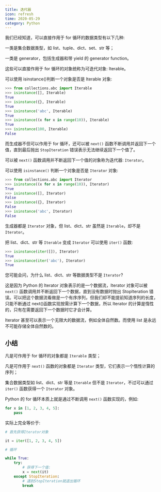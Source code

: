 ```yaml
---
title: 迭代器
icon: refresh
time: 2020-05-29
category: Python
---
```


我们已经知道，可以直接作用于 for 循环的数据类型有以下几种:

一类是集合数据类型，如 list、tuple、dict、set、str 等；

一类是 generator，包括生成器和带 yield 的 generator function。

这些可以直接作用于 for 循环的对象统称为可迭代对象: Iterable。

可以使用 isinstance()判断一个对象是否是 Iterable 对象:

```py
>>> from collections.abc import Iterable
>>> isinstance([], Iterable)
True
>>> isinstance({}, Iterable)
True
>>> isinstance('abc', Iterable)
True
>>> isinstance((x for x in range(10)), Iterable)
True
>>> isinstance(100, Iterable)
False
```

而生成器不但可以作用于 for 循环，还可以被 `next()` 函数不断调用并返回下一个值，直到最后抛出 `StopIteration` 错误表示无法继续返回下一个值了。

可以被 `next()` 函数调用并不断返回下一个值的对象称为迭代器: `Iterator`。

可以使用 `isinstance()` 判断一个对象是否是 `Iterator` 对象:

```py
>>> from collections.abc import Iterator
>>> isinstance((x for x in range(10)), Iterator)
True
>>> isinstance([], Iterator)
False
>>> isinstance({}, Iterator)
False
>>> isinstance('abc', Iterator)
False
```

生成器都是 `Iterator` 对象，但 list、dict、str 虽然是 `Iterable`，却不是 `Iterator`。

把 list、dict、str 等 `Iterable` 变成 `Iterator` 可以使用 `iter()` 函数:

```py
>>> isinstance(iter([]), Iterator)
True
>>> isinstance(iter('abc'), Iterator)
True
```

您可能会问，为什么 list、dict、str 等数据类型不是 `Iterator`?

这是因为 Python 的 Iterator 对象表示的是一个数据流，Iterator 对象可以被 `next()` 函数调用并不断返回下一个数据，直到没有数据时抛出 StopIteration 错误。可以把这个数据流看做是一个有序序列，但我们却不能提前知道序列的长度，只能不断通过 next()函数实现按需计算下一个数据，所以 Iterator 的计算是惰性的，只有在需要返回下一个数据时它才会计算。

Iterator 甚至可以表示一个无限大的数据流，例如全体自然数。而使用 list 是永远不可能存储全体自然数的。

## 小结

凡是可作用于 for 循环的对象都是 `Iterable` 类型；

凡是可作用于 `next()` 函数的对象都是 `Iterator` 类型，它们表示一个惰性计算的序列；

集合数据类型如 list、dict、str 等是 `Iterable` 但不是 `Iterator`，不过可以通过 `iter()` 函数获得一个 `Iterator` 对象。

Python 的 for 循环本质上就是通过不断调用 `next()` 函数实现的，例如:

```py
for x in [1, 2, 3, 4, 5]:
    pass
```

实际上完全等价于:

```py
# 首先获得Iterator对象

it = iter([1, 2, 3, 4, 5])

# 循环

while True:
    try:
        # 获得下一个值:
        x = next(it)
    except StopIteration:
        # 遇到StopIteration就退出循环
        break
```
